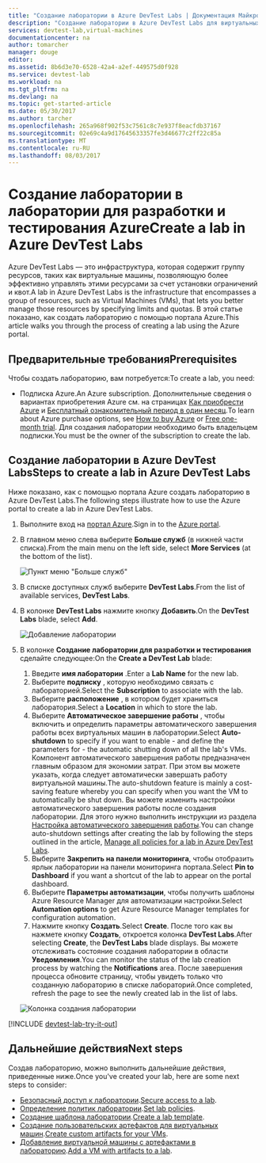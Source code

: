 ```yaml
---
title: "Создание лаборатории в Azure DevTest Labs | Документация Майкрософт"
description: "Создание лаборатории в Azure DevTest Labs для виртуальных машин"
services: devtest-lab,virtual-machines
documentationcenter: na
author: tomarcher
manager: douge
editor: 
ms.assetid: 8b6d3e70-6528-42a4-a2ef-449575d0f928
ms.service: devtest-lab
ms.workload: na
ms.tgt_pltfrm: na
ms.devlang: na
ms.topic: get-started-article
ms.date: 05/30/2017
ms.author: tarcher
ms.openlocfilehash: 265a968f902f53c7561c8c7e937f8eacfdb37167
ms.sourcegitcommit: 02e69c4a9d17645633357fe3d46677c2ff22c85a
ms.translationtype: MT
ms.contentlocale: ru-RU
ms.lasthandoff: 08/03/2017
---
```

# <a name="create-a-lab-in-azure-devtest-labs"></a><span data-ttu-id="bcb76-103">Создание лаборатории в лаборатории для разработки и тестирования Azure</span><span class="sxs-lookup"><span data-stu-id="bcb76-103">Create a lab in Azure DevTest Labs</span></span>
<span data-ttu-id="bcb76-104">Azure DevTest Labs — это инфраструктура, которая содержит группу ресурсов, таких как виртуальные машины, позволяющую более эффективно управлять этими ресурсами за счет установки ограничений и квот.</span><span class="sxs-lookup"><span data-stu-id="bcb76-104">A lab in Azure DevTest Labs is the infrastructure that encompasses a group of resources, such as Virtual Machines (VMs), that lets you better manage those resources by specifying limits and quotas.</span></span> <span data-ttu-id="bcb76-105">В этой статье показано, как создать лабораторию с помощью портала Azure.</span><span class="sxs-lookup"><span data-stu-id="bcb76-105">This article walks you through the process of creating a lab using the Azure portal.</span></span>

## <a name="prerequisites"></a><span data-ttu-id="bcb76-106">Предварительные требования</span><span class="sxs-lookup"><span data-stu-id="bcb76-106">Prerequisites</span></span>
<span data-ttu-id="bcb76-107">Чтобы создать лабораторию, вам потребуется:</span><span class="sxs-lookup"><span data-stu-id="bcb76-107">To create a lab, you need:</span></span>

* <span data-ttu-id="bcb76-108">Подписка Azure.</span><span class="sxs-lookup"><span data-stu-id="bcb76-108">An Azure subscription.</span></span> <span data-ttu-id="bcb76-109">Дополнительные сведения о вариантах приобретения Azure см. на страницах [Как приобрести Azure](https://azure.microsoft.com/pricing/purchase-options/) и [Бесплатный ознакомительный период в один месяц](https://azure.microsoft.com/pricing/free-trial/).</span><span class="sxs-lookup"><span data-stu-id="bcb76-109">To learn about Azure purchase options, see [How to buy Azure](https://azure.microsoft.com/pricing/purchase-options/) or [Free one-month trial](https://azure.microsoft.com/pricing/free-trial/).</span></span> <span data-ttu-id="bcb76-110">Для создания лаборатории необходимо быть владельцем подписки.</span><span class="sxs-lookup"><span data-stu-id="bcb76-110">You must be the owner of the subscription to create the lab.</span></span>

## <a name="steps-to-create-a-lab-in-azure-devtest-labs"></a><span data-ttu-id="bcb76-111">Создание лаборатории в Azure DevTest Labs</span><span class="sxs-lookup"><span data-stu-id="bcb76-111">Steps to create a lab in Azure DevTest Labs</span></span>
<span data-ttu-id="bcb76-112">Ниже показано, как с помощью портала Azure создать лабораторию в Azure DevTest Labs.</span><span class="sxs-lookup"><span data-stu-id="bcb76-112">The following steps illustrate how to use the Azure portal to create a lab in Azure DevTest Labs.</span></span> 

1. <span data-ttu-id="bcb76-113">Выполните вход на [портал Azure](http://go.microsoft.com/fwlink/p/?LinkID=525040).</span><span class="sxs-lookup"><span data-stu-id="bcb76-113">Sign in to the [Azure portal](http://go.microsoft.com/fwlink/p/?LinkID=525040).</span></span>
1. <span data-ttu-id="bcb76-114">В главном меню слева выберите **Больше служб** (в нижней части списка).</span><span class="sxs-lookup"><span data-stu-id="bcb76-114">From the main menu on the left side, select **More Services** (at the bottom of the list).</span></span>

    ![Пункт меню "Больше служб"](./media/devtest-lab-create-lab/more-services-menu-option.png)

1. <span data-ttu-id="bcb76-116">В списке доступных служб выберите **DevTest Labs**.</span><span class="sxs-lookup"><span data-stu-id="bcb76-116">From the list of available services, **DevTest Labs**.</span></span>
1. <span data-ttu-id="bcb76-117">В колонке **DevTest Labs** нажмите кнопку **Добавить**.</span><span class="sxs-lookup"><span data-stu-id="bcb76-117">On the **DevTest Labs** blade, select **Add**.</span></span>
   
    ![Добавление лаборатории](./media/devtest-lab-create-lab/add-lab-button.png)

1. <span data-ttu-id="bcb76-119">В колонке **Создание лаборатории для разработки и тестирования** сделайте следующее:</span><span class="sxs-lookup"><span data-stu-id="bcb76-119">On the **Create a DevTest Lab** blade:</span></span>
   
    1. <span data-ttu-id="bcb76-120">Введите **имя лаборатории** .</span><span class="sxs-lookup"><span data-stu-id="bcb76-120">Enter a **Lab Name** for the new lab.</span></span>
    2. <span data-ttu-id="bcb76-121">Выберите **подписку** , которую необходимо связать с лабораторией.</span><span class="sxs-lookup"><span data-stu-id="bcb76-121">Select the **Subscription** to associate with the lab.</span></span>
    3. <span data-ttu-id="bcb76-122">Выберите **расположение** , в котором будет храниться лаборатория.</span><span class="sxs-lookup"><span data-stu-id="bcb76-122">Select a **Location** in which to store the lab.</span></span>
    4. <span data-ttu-id="bcb76-123">Выберите **Автоматическое завершение работы** , чтобы включить и определить параметры автоматического завершения работы всех виртуальных машин в лаборатории.</span><span class="sxs-lookup"><span data-stu-id="bcb76-123">Select **Auto-shutdown** to specify if you want to enable - and define the parameters for - the automatic shutting down of all the lab's VMs.</span></span> <span data-ttu-id="bcb76-124">Компонент автоматического завершения работы предназначен главным образом для экономии затрат. При этом вы можете указать, когда следует автоматически завершать работу виртуальной машины.</span><span class="sxs-lookup"><span data-stu-id="bcb76-124">The auto-shutdown feature is mainly a cost-saving feature whereby you can specify when you want the VM to automatically be shut down.</span></span> <span data-ttu-id="bcb76-125">Вы можете изменить настройки автоматического завершения работы после создания лаборатории. Для этого нужно выполнить инструкции из раздела [Настройка автоматического завершения работы](./devtest-lab-set-lab-policy.md#set-auto-shutdown).</span><span class="sxs-lookup"><span data-stu-id="bcb76-125">You can change auto-shutdown settings after creating the lab by following the steps outlined in the article, [Manage all policies for a lab in Azure DevTest Labs](./devtest-lab-set-lab-policy.md#set-auto-shutdown).</span></span>
    5. <span data-ttu-id="bcb76-126">Выберите **Закрепить на панели мониторинга**, чтобы отобразить ярлык лаборатории на панели мониторинга портала.</span><span class="sxs-lookup"><span data-stu-id="bcb76-126">Select **Pin to Dashboard** if you want a shortcut of the lab to appear on the portal dashboard.</span></span>
    6. <span data-ttu-id="bcb76-127">Выберите **Параметры автоматизации**, чтобы получить шаблоны Azure Resource Manager для автоматизации настройки.</span><span class="sxs-lookup"><span data-stu-id="bcb76-127">Select **Automation options** to get Azure Resource Manager templates for configuration automation.</span></span> 
    7. <span data-ttu-id="bcb76-128">Нажмите кнопку **Создать**.</span><span class="sxs-lookup"><span data-stu-id="bcb76-128">Select **Create**.</span></span> <span data-ttu-id="bcb76-129">После того как вы нажмете кнопку **Создать**, откроется колонка **DevTest Labs**.</span><span class="sxs-lookup"><span data-stu-id="bcb76-129">After selecting **Create**, the **DevTest Labs** blade displays.</span></span> <span data-ttu-id="bcb76-130">Вы можете отслеживать состояние создания лаборатории в области **Уведомления**.</span><span class="sxs-lookup"><span data-stu-id="bcb76-130">You can monitor the status of the lab creation process by watching the **Notifications** area.</span></span> <span data-ttu-id="bcb76-131">После завершения процесса обновите страницу, чтобы увидеть только что созданную лабораторию в списке лабораторий.</span><span class="sxs-lookup"><span data-stu-id="bcb76-131">Once completed, refresh the page to see the newly created lab in the list of labs.</span></span>  
    
    ![Колонка создания лаборатории](./media/devtest-lab-create-lab/create-devtestlab-blade.png)

[!INCLUDE [devtest-lab-try-it-out](../../includes/devtest-lab-try-it-out.md)]

## <a name="next-steps"></a><span data-ttu-id="bcb76-133">Дальнейшие действия</span><span class="sxs-lookup"><span data-stu-id="bcb76-133">Next steps</span></span>
<span data-ttu-id="bcb76-134">Создав лабораторию, можно выполнить дальнейшие действия, приведенные ниже.</span><span class="sxs-lookup"><span data-stu-id="bcb76-134">Once you've created your lab, here are some next steps to consider:</span></span>

* <span data-ttu-id="bcb76-135">[Безопасный доступ к лаборатории](devtest-lab-add-devtest-user.md).</span><span class="sxs-lookup"><span data-stu-id="bcb76-135">[Secure access to a lab](devtest-lab-add-devtest-user.md).</span></span>
* <span data-ttu-id="bcb76-136">[Определение политик лаборатории](devtest-lab-set-lab-policy.md).</span><span class="sxs-lookup"><span data-stu-id="bcb76-136">[Set lab policies](devtest-lab-set-lab-policy.md).</span></span>
* <span data-ttu-id="bcb76-137">[Создание шаблона лаборатории](devtest-lab-create-template.md).</span><span class="sxs-lookup"><span data-stu-id="bcb76-137">[Create a lab template](devtest-lab-create-template.md).</span></span>
* <span data-ttu-id="bcb76-138">[Создание пользовательских артефактов для виртуальных машин](devtest-lab-artifact-author.md).</span><span class="sxs-lookup"><span data-stu-id="bcb76-138">[Create custom artifacts for your VMs](devtest-lab-artifact-author.md).</span></span>
* <span data-ttu-id="bcb76-139">[Добавление виртуальной машины с артефактами в лабораторию](https://azure.microsoft.com/resources/videos/how-to-create-vms-with-artifacts-in-a-devtest-lab/).</span><span class="sxs-lookup"><span data-stu-id="bcb76-139">[Add a VM with artifacts to a lab](https://azure.microsoft.com/resources/videos/how-to-create-vms-with-artifacts-in-a-devtest-lab/).</span></span>

